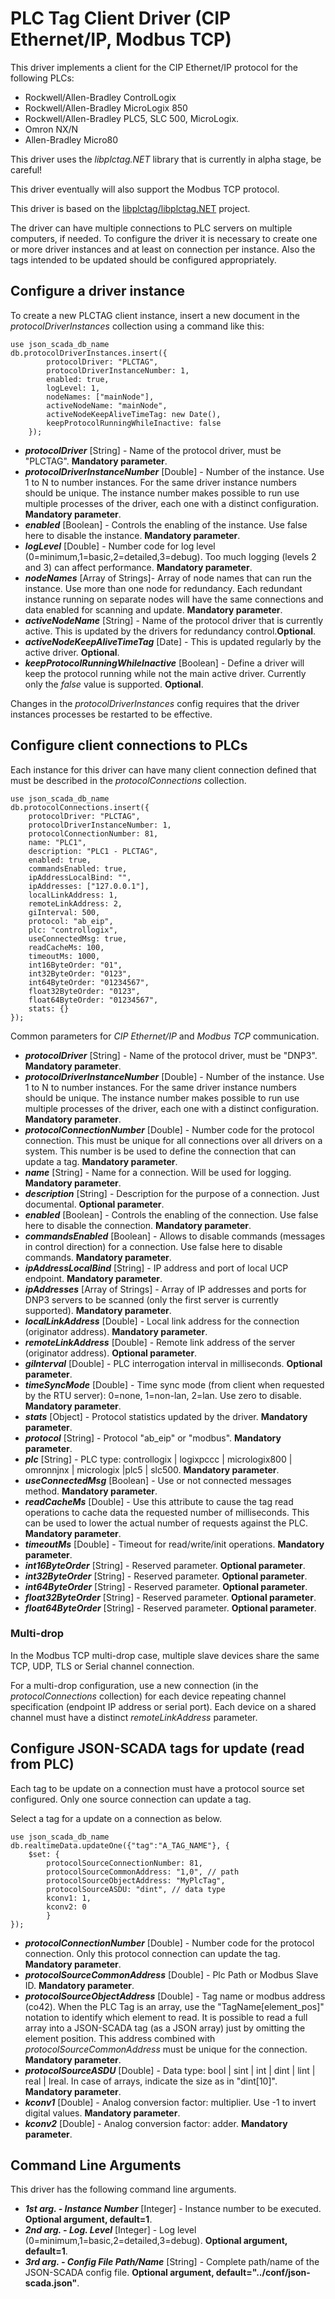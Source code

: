 # PLC Tag Client Driver (CIP Ethernet/IP, Modbus TCP)

This driver implements a client for the CIP Ethernet/IP protocol for the following PLCs:

* Rockwell/Allen-Bradley ControlLogix
* Rockwell/Allen-Bradley MicroLogix 850
* Rockwell/Allen-Bradley PLC5, SLC 500, MicroLogix.
* Omron NX/N
* Allen-Bradley Micro80

This driver uses the _libplctag.NET_ library that is currently in alpha stage, be careful!

This driver eventually will also support the Modbus TCP protocol.

This driver is based on the [libplctag/libplctag.NET](https://github.com/libplctag/libplctag.NET) project.

The driver can have multiple connections to PLC servers on multiple computers, if needed.
To configure the driver it is necessary to create one or more driver instances and at least on connection per instance. Also the tags intended to be updated should be configured appropriately.

##  Configure a driver instance

To create a new PLCTAG client instance, insert a new document in the _protocolDriverInstances_ collection using a command like this:

    use json_scada_db_name
    db.protocolDriverInstances.insert({
            protocolDriver: "PLCTAG",
            protocolDriverInstanceNumber: 1,
            enabled: true,
            logLevel: 1,
            nodeNames: ["mainNode"], 
            activeNodeName: "mainNode",
            activeNodeKeepAliveTimeTag: new Date(),
            keepProtocolRunningWhileInactive: false
        });

* _**protocolDriver**_ [String] - Name of the protocol driver, must be "PLCTAG". **Mandatory parameter**.
* _**protocolDriverInstanceNumber**_ [Double] - Number of the instance. Use 1 to N to number instances. For the same driver instance numbers should be unique. The instance number makes possible to run use multiple processes of the driver, each one with a distinct configuration. **Mandatory parameter**.
* _**enabled**_ [Boolean] - Controls the enabling of the instance. Use false here to disable the instance. **Mandatory parameter**.
* _**logLevel**_ [Double] - Number code for log level (0=minimum,1=basic,2=detailed,3=debug). Too much logging (levels 2 and 3) can affect performance. **Mandatory parameter**.
* _**nodeNames**_ [Array of Strings]- Array of node names that can run the instance. Use more than one node for redundancy. Each redundant instance running on separate nodes will have the same connections and data enabled for scanning and update. **Mandatory parameter**.
* _**activeNodeName**_ [String] - Name of the protocol driver that is currently active. This is updated by the drivers for redundancy control.**Optional**.
* _**activeNodeKeepAliveTimeTag**_ [Date] - This is updated regularly  by the active driver. **Optional**.
* _**keepProtocolRunningWhileInactive**_ [Boolean] - Define a driver will keep the protocol running while not the main active driver. Currently only the _false_ value is supported. **Optional**.

Changes in the _protocolDriverInstances_ config requires that the driver instances processes be restarted to be effective.

## Configure client connections to PLCs

Each instance for this driver can have many client connection defined that must be described in the _protocolConnections_ collection.

    use json_scada_db_name
    db.protocolConnections.insert({
        protocolDriver: "PLCTAG",
        protocolDriverInstanceNumber: 1,
        protocolConnectionNumber: 81,
        name: "PLC1",
        description: "PLC1 - PLCTAG",
        enabled: true,
        commandsEnabled: true,
        ipAddressLocalBind: "", 
        ipAddresses: ["127.0.0.1"],
        localLinkAddress: 1,
        remoteLinkAddress: 2,
        giInterval: 500, 
        protocol: "ab_eip",
        plc: "controllogix",
        useConnectedMsg: true,
        readCacheMs: 100,
        timeoutMs: 1000,
        int16ByteOrder: "01",
        int32ByteOrder: "0123",
        int64ByteOrder: "01234567",
        float32ByteOrder: "0123",
        float64ByteOrder: "01234567",        
        stats: {}
    });

Common parameters for _CIP Ethernet/IP_ and _Modbus TCP_ communication.
* _**protocolDriver**_ [String] - Name of the protocol driver, must be  "DNP3". **Mandatory parameter**.
* _**protocolDriverInstanceNumber**_ [Double] - Number of the instance. Use 1 to N to number instances. For the same driver instance numbers should be unique. The instance number makes possible to run use multiple processes of the driver, each one with a distinct configuration. **Mandatory parameter**.
* _**protocolConnectionNumber**_ [Double] - Number code for the protocol connection. This must be unique for all connections over all drivers on a system. This number is be used to define the connection that can update a tag. **Mandatory parameter**.
* _**name**_ [String] - Name for a connection. Will be used for logging. **Mandatory parameter**.
* _**description**_ [String] - Description for the purpose of a connection. Just documental. **Optional parameter**.
* _**enabled**_ [Boolean] - Controls the enabling of the connection. Use false here to disable the connection. **Mandatory parameter**.
* _**commandsEnabled**_ [Boolean] - Allows to disable commands (messages in control direction) for a connection. Use false here to disable commands. **Mandatory parameter**.
* _**ipAddressLocalBind**_ [String] - IP address and port of local UCP endpoint. **Mandatory parameter**.
* _**ipAddresses**_ [Array of Strings] - Array of IP addresses and ports for DNP3 servers to be scanned (only the first server is currently supported). **Mandatory parameter**.
* _**localLinkAddress**_ [Double] - Local link address for the connection (originator address). **Mandatory parameter**.
* _**remoteLinkAddress**_ [Double] - Remote link address of the server (originator address). **Optional parameter**.
* _**giInterval**_ [Double] - PLC interrogation interval in milliseconds. **Optional parameter**.
* _**timeSyncMode**_ [Double] - Time sync mode (from client when requested by the RTU server): 0=none, 1=non-lan, 2=lan. Use zero to disable. **Mandatory parameter**.
* _**stats**_ [Object] - Protocol statistics updated by the driver. **Mandatory parameter**.
* _**protocol**_ [String] - Protocol "ab_eip" or "modbus". **Mandatory parameter**.
* _**plc**_ [String] - PLC type: controllogix | logixpccc | micrologix800 | omronnjnx | micrologix |plc5 | slc500. **Mandatory parameter**.
* _**useConnectedMsg**_ [Boolean] - Use or not connected messages method. **Mandatory parameter**.
* _**readCacheMs**_ [Double] - Use this attribute to cause the tag read operations to cache data the requested number of milliseconds. This can be used to lower the actual number of requests against the PLC. **Mandatory parameter**.
* _**timeoutMs**_ [Double] - Timeout for read/write/init operations. **Mandatory parameter**.
* _**int16ByteOrder**_ [String] - Reserved parameter. **Optional parameter**.
* _**int32ByteOrder**_ [String] - Reserved parameter. **Optional parameter**.
* _**int64ByteOrder**_ [String] - Reserved parameter. **Optional parameter**.
* _**float32ByteOrder**_ [String] - Reserved parameter. **Optional parameter**.
* _**float64ByteOrder**_ [String] - Reserved parameter. **Optional parameter**.

### Multi-drop 

In the Modbus TCP multi-drop case, multiple slave devices share the same TCP, UDP, TLS or Serial channel connection.

For a multi-drop configuration, use a new connection (in the _protocolConnections_ collection) for each device repeating channel specification (endpoint IP address or serial port). Each device on a shared channel must have a distinct _remoteLinkAddress_ parameter.

## Configure JSON-SCADA tags for update (read from PLC)

Each tag to be update on a connection must have a protocol source set configured. Only one source connection can update a tag.

Select a tag for a update on a connection as below.

    use json_scada_db_name
    db.realtimeData.updateOne({"tag":"A_TAG_NAME"}, {
        $set: {
            protocolSourceConnectionNumber: 81,
            protocolSourceCommonAddress: "1,0", // path
            protocolSourceObjectAddress: "MyPlcTag",
            protocolSourceASDU: "dint", // data type
            kconv1: 1,
            kconv2: 0
            }
    });

* _**protocolConnectionNumber**_ [Double] - Number code for the protocol connection. Only this protocol connection can update the tag. **Mandatory parameter**.
* _**protocolSourceCommonAddress**_ [Double] - Plc Path or Modbus Slave ID. **Mandatory parameter**.
* _**protocolSourceObjectAddress**_ [Double] - Tag name or modbus address (co42). When the PLC Tag is an array, use the "TagName[element_pos]" notation to identify which element to read. It is possible to read a full array into a JSON-SCADA tag (as a JSON array) just by omitting the element position. This address combined with _protocolSourceCommonAddress_ must be unique for the connection. **Mandatory parameter**.
* _**protocolSourceASDU**_ [Double] - Data type: bool | sint | int | dint | lint | real | lreal. In case of arrays, indicate the size as in "dint[10]". **Mandatory parameter**.
* _**kconv1**_ [Double] - Analog conversion factor: multiplier. Use -1 to invert digital values. **Mandatory parameter**.
* _**kconv2**_ [Double] - Analog conversion factor: adder. **Mandatory parameter**.

## Command Line Arguments

This driver has the following command line arguments.

* _**1st arg. - Instance Number**_ [Integer] - Instance number to be executed. **Optional argument, default=1**.
* _**2nd arg. - Log. Level**_ [Integer] - Log level (0=minimum,1=basic,2=detailed,3=debug). **Optional argument, default=1**.
* _**3rd arg. - Config File Path/Name**_ [String] - Complete path/name of the JSON-SCADA config file. **Optional argument, default="../conf/json-scada.json"**.
